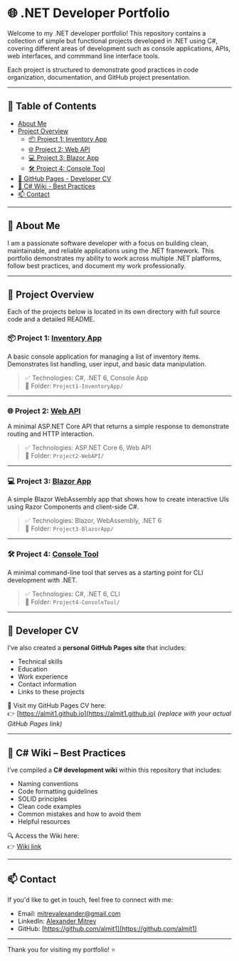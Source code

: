 # 🌐 .NET Developer Portfolio

Welcome to my .NET developer portfolio! This repository contains a collection of simple but functional projects developed in .NET using C#, covering different areas of development such as console applications, APIs, web interfaces, and commmand line interface tools.

Each project is structured to demonstrate good practices in code organization, documentation, and GitHub project presentation.

---

## 📑 Table of Contents

- [About Me](#about-me)
- [Project Overview](#project-overview)
  - [📦 Project 1: Inventory App](#project-1-inventory-app)
  - [🌐 Project 2: Web API](#project-2-web-api)
  - [💻 Project 3: Blazor App](#project-3-blazor-app)
  - [🛠 Project 4: Console Tool](#project-4-console-tool)
- [📄 GitHub Pages - Developer CV](#developer-cv)
- [📘 C# Wiki - Best Practices](#c-wiki---best-practices)
- [📫 Contact](#contact)

---

## 👤 About Me

I am a passionate software developer with a focus on building clean, maintainable, and reliable applications using the .NET framework. This portfolio demonstrates my ability to work across multiple .NET platforms, follow best practices, and document my work professionally.

---

## 🧰 Project Overview

Each of the projects below is located in its own directory with full source code and a detailed README.

### 📦 Project 1: [Inventory App](./Project1-InventoryApp)

A basic console application for managing a list of inventory items. Demonstrates list handling, user input, and basic data manipulation.

> ✅ Technologies: C#, .NET 6, Console App  
> 📂 Folder: `Project1-InventoryApp/`

---

### 🌐 Project 2: [Web API](./Project2-WebAPI)

A minimal ASP.NET Core API that returns a simple response to demonstrate routing and HTTP interaction.

> ✅ Technologies: ASP.NET Core 6, Web API  
> 📂 Folder: `Project2-WebAPI/`

---

### 💻 Project 3: [Blazor App](./Project3-BlazorApp)

A simple Blazor WebAssembly app that shows how to create interactive UIs using Razor Components and client-side C#.

> ✅ Technologies: Blazor, WebAssembly, .NET 6  
> 📂 Folder: `Project3-BlazorApp/`

---

### 🛠 Project 4: [Console Tool](./Project4-ConsoleTool)

A minimal command-line tool that serves as a starting point for CLI development with .NET.

> ✅ Technologies: C#, .NET 6, CLI  
> 📂 Folder: `Project4-ConsoleTool/`

---

## 📄 Developer CV

I’ve also created a **personal GitHub Pages site** that includes:

- Technical skills
- Education
- Work experience
- Contact information
- Links to these projects

🔗 Visit my GitHub Pages CV here:  
👉 [https://almit1.github.io](https://almit1.github.io) *(replace with your actual GitHub Pages link)*

---

## 📘 C# Wiki – Best Practices

I’ve compiled a **C# development wiki** within this repository that includes:

- Naming conventions
- Code formatting guidelines
- SOLID principles
- Clean code examples
- Common mistakes and how to avoid them
- Helpful resources

🔍 Access the Wiki here:  
👉 [Wiki link](https://github.com/almit1/SWU_demo.wiki.git)

---

## 📫 Contact

If you'd like to get in touch, feel free to connect with me:

- Email: mitrevalexander@gmail.com
- LinkedIn: [Alexander Mitrev](https://www.linkedin.com/in/alexander-mitrev-372b93170)
- GitHub: [https://github.com/almit1](https://github.com/almit1)

---

Thank you for visiting my portfolio! ⭐
